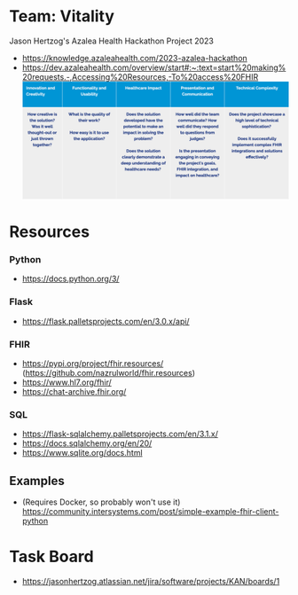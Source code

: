 # Team: Vitality
Jason Hertzog's Azalea Health Hackathon Project 2023
- https://knowledge.azaleahealth.com/2023-azalea-hackathon
- https://dev.azaleahealth.com/overview/start#:~:text=start%20making%20requests.-,Accessing%20Resources,-To%20access%20FHIR
![Criteria](extra/gradingCriteria.png)

# Resources
### Python
- https://docs.python.org/3/
### Flask
- https://flask.palletsprojects.com/en/3.0.x/api/
### FHIR
- https://pypi.org/project/fhir.resources/ (https://github.com/nazrulworld/fhir.resources)
- https://www.hl7.org/fhir/
- https://chat-archive.fhir.org/
### SQL
- https://flask-sqlalchemy.palletsprojects.com/en/3.1.x/
- https://docs.sqlalchemy.org/en/20/
- https://www.sqlite.org/docs.html

## Examples

- (Requires Docker, so probably won't use it) https://community.intersystems.com/post/simple-example-fhir-client-python

# Task Board
- https://jasonhertzog.atlassian.net/jira/software/projects/KAN/boards/1